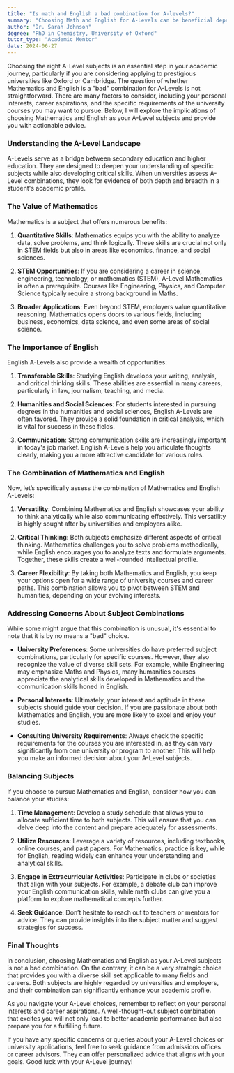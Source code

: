 ```yaml
---
title: "Is math and English a bad combination for A-levels?"
summary: "Choosing Math and English for A-Levels can be beneficial depending on your interests and career goals; it's not a bad combination for university."
author: "Dr. Sarah Johnson"
degree: "PhD in Chemistry, University of Oxford"
tutor_type: "Academic Mentor"
date: 2024-06-27
---
```


Choosing the right A-Level subjects is an essential step in your academic journey, particularly if you are considering applying to prestigious universities like Oxford or Cambridge. The question of whether Mathematics and English is a "bad" combination for A-Levels is not straightforward. There are many factors to consider, including your personal interests, career aspirations, and the specific requirements of the university courses you may want to pursue. Below, I will explore the implications of choosing Mathematics and English as your A-Level subjects and provide you with actionable advice.

### Understanding the A-Level Landscape

A-Levels serve as a bridge between secondary education and higher education. They are designed to deepen your understanding of specific subjects while also developing critical skills. When universities assess A-Level combinations, they look for evidence of both depth and breadth in a student's academic profile. 

### The Value of Mathematics

Mathematics is a subject that offers numerous benefits:

1. **Quantitative Skills**: Mathematics equips you with the ability to analyze data, solve problems, and think logically. These skills are crucial not only in STEM fields but also in areas like economics, finance, and social sciences.

2. **STEM Opportunities**: If you are considering a career in science, engineering, technology, or mathematics (STEM), A-Level Mathematics is often a prerequisite. Courses like Engineering, Physics, and Computer Science typically require a strong background in Maths.

3. **Broader Applications**: Even beyond STEM, employers value quantitative reasoning. Mathematics opens doors to various fields, including business, economics, data science, and even some areas of social science.

### The Importance of English

English A-Levels also provide a wealth of opportunities:

1. **Transferable Skills**: Studying English develops your writing, analysis, and critical thinking skills. These abilities are essential in many careers, particularly in law, journalism, teaching, and media.

2. **Humanities and Social Sciences**: For students interested in pursuing degrees in the humanities and social sciences, English A-Levels are often favored. They provide a solid foundation in critical analysis, which is vital for success in these fields.

3. **Communication**: Strong communication skills are increasingly important in today's job market. English A-Levels help you articulate thoughts clearly, making you a more attractive candidate for various roles.

### The Combination of Mathematics and English

Now, let’s specifically assess the combination of Mathematics and English A-Levels:

1. **Versatility**: Combining Mathematics and English showcases your ability to think analytically while also communicating effectively. This versatility is highly sought after by universities and employers alike.

2. **Critical Thinking**: Both subjects emphasize different aspects of critical thinking. Mathematics challenges you to solve problems methodically, while English encourages you to analyze texts and formulate arguments. Together, these skills create a well-rounded intellectual profile.

3. **Career Flexibility**: By taking both Mathematics and English, you keep your options open for a wide range of university courses and career paths. This combination allows you to pivot between STEM and humanities, depending on your evolving interests.

### Addressing Concerns About Subject Combinations

While some might argue that this combination is unusual, it's essential to note that it is by no means a "bad" choice. 

- **University Preferences**: Some universities do have preferred subject combinations, particularly for specific courses. However, they also recognize the value of diverse skill sets. For example, while Engineering may emphasize Maths and Physics, many humanities courses appreciate the analytical skills developed in Mathematics and the communication skills honed in English.

- **Personal Interests**: Ultimately, your interest and aptitude in these subjects should guide your decision. If you are passionate about both Mathematics and English, you are more likely to excel and enjoy your studies.

- **Consulting University Requirements**: Always check the specific requirements for the courses you are interested in, as they can vary significantly from one university or program to another. This will help you make an informed decision about your A-Level subjects.

### Balancing Subjects

If you choose to pursue Mathematics and English, consider how you can balance your studies:

1. **Time Management**: Develop a study schedule that allows you to allocate sufficient time to both subjects. This will ensure that you can delve deep into the content and prepare adequately for assessments.

2. **Utilize Resources**: Leverage a variety of resources, including textbooks, online courses, and past papers. For Mathematics, practice is key, while for English, reading widely can enhance your understanding and analytical skills.

3. **Engage in Extracurricular Activities**: Participate in clubs or societies that align with your subjects. For example, a debate club can improve your English communication skills, while math clubs can give you a platform to explore mathematical concepts further.

4. **Seek Guidance**: Don’t hesitate to reach out to teachers or mentors for advice. They can provide insights into the subject matter and suggest strategies for success.

### Final Thoughts

In conclusion, choosing Mathematics and English as your A-Level subjects is not a bad combination. On the contrary, it can be a very strategic choice that provides you with a diverse skill set applicable to many fields and careers. Both subjects are highly regarded by universities and employers, and their combination can significantly enhance your academic profile.

As you navigate your A-Level choices, remember to reflect on your personal interests and career aspirations. A well-thought-out subject combination that excites you will not only lead to better academic performance but also prepare you for a fulfilling future. 

If you have any specific concerns or queries about your A-Level choices or university applications, feel free to seek guidance from admissions offices or career advisors. They can offer personalized advice that aligns with your goals. Good luck with your A-Level journey!
    